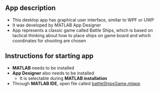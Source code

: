 ## App description

- This desktop app has graphical user interface, similar to WPF or UWP
- It was developed by MATLAB App Designer
- App represents a classic game called Battle Ships, which is based on tactical thinking about how to place ships on game board and which coordinates for shooting are chosen

## Instructions for starting app

- **MATLAB** needs to be installed
- **App Designer** also needs to be installed
    - It is selectable during **MATLAB installation**
- Through **MATLAB IDE**, open file called [battleShipsGame.mlapp](https://github.com/JanDostal/tul-mtlb-gui-aplikace/blob/main/projekt/battleShipsGame.mlapp)

